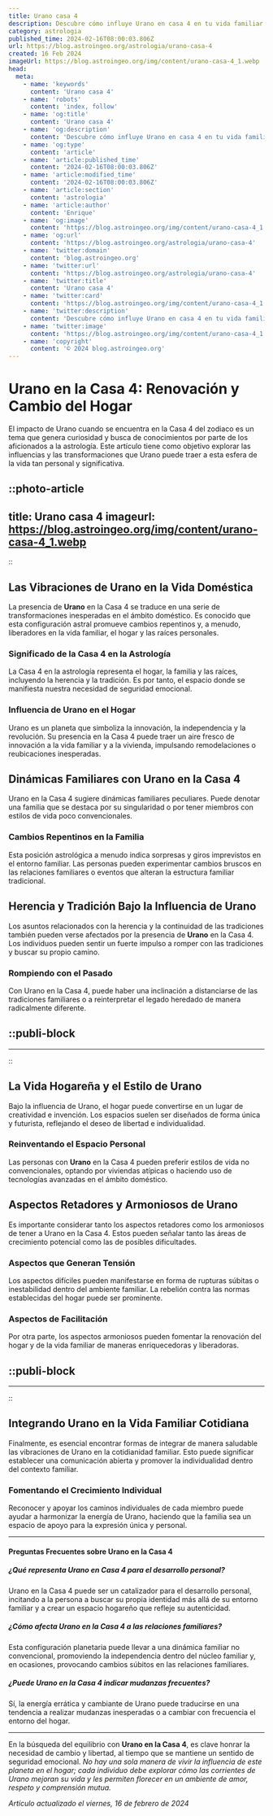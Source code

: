 ```yaml
---
title: Urano casa 4
description: Descubre cómo influye Urano en casa 4 en tu vida familiar y emociones. Profundiza en astrología y transforma tu entorno con armonía y serenidad.
category: astrologia
published_time: 2024-02-16T08:00:03.806Z
url: https://blog.astroingeo.org/astrologia/urano-casa-4
created: 16 Feb 2024
imageUrl: https://blog.astroingeo.org/img/content/urano-casa-4_1.webp
head:
  meta:
    - name: 'keywords'
      content: 'Urano casa 4'
    - name: 'robots'
      content: 'index, follow'
    - name: 'og:title'
      content: 'Urano casa 4'
    - name: 'og:description'
      content: 'Descubre cómo influye Urano en casa 4 en tu vida familiar y emociones. Profundiza en astrología y transforma tu entorno con armonía y serenidad.'
    - name: 'og:type'
      content: 'article'
    - name: 'article:published_time'
      content: '2024-02-16T08:00:03.806Z'
    - name: 'article:modified_time'
      content: '2024-02-16T08:00:03.806Z'
    - name: 'article:section'
      content: 'astrologia'
    - name: 'article:author'
      content: 'Enrique'
    - name: 'og:image'
      content: 'https://blog.astroingeo.org/img/content/urano-casa-4_1.webp'
    - name: 'og:url'
      content: 'https://blog.astroingeo.org/astrologia/urano-casa-4'
    - name: 'twitter:domain'
      content: 'blog.astroingeo.org'
    - name: 'twitter:url'
      content: 'https://blog.astroingeo.org/astrologia/urano-casa-4'
    - name: 'twitter:title'
      content: 'Urano casa 4'
    - name: 'twitter:card'
      content: 'https://blog.astroingeo.org/img/content/urano-casa-4_1.webp'
    - name: 'twitter:description'
      content: 'Descubre cómo influye Urano en casa 4 en tu vida familiar y emociones. Profundiza en astrología y transforma tu entorno con armonía y serenidad.'
    - name: 'twitter:image'
      content: 'https://blog.astroingeo.org/img/content/urano-casa-4_1.webp'
    - name: 'copyright'
      content: '© 2024 blog.astroingeo.org'
---
```

# Urano en la Casa 4: Renovación y Cambio del Hogar

El impacto de Urano cuando se encuentra en la Casa 4 del zodiaco es un tema que genera curiosidad y busca de conocimientos por parte de los aficionados a la astrología. Este artículo tiene como objetivo explorar las influencias y las transformaciones que Urano puede traer a esta esfera de la vida tan personal y significativa.


::photo-article
---
title: Urano casa 4
imageurl: https://blog.astroingeo.org/img/content/urano-casa-4_1.webp
---
::


## Las Vibraciones de Urano en la Vida Doméstica

La presencia de **Urano** en la Casa 4 se traduce en una serie de transformaciones inesperadas en el ámbito doméstico. Es conocido que esta configuración astral promueve cambios repentinos y, a menudo, liberadores en la vida familiar, el hogar y las raíces personales.

### Significado de la Casa 4 en la Astrología
La Casa 4 en la astrología representa el hogar, la familia y las raíces, incluyendo la herencia y la tradición. Es por tanto, el espacio donde se manifiesta nuestra necesidad de seguridad emocional.

### Influencia de Urano en el Hogar
Urano es un planeta que simboliza la innovación, la independencia y la revolución. Su presencia en la Casa 4 puede traer un aire fresco de innovación a la vida familiar y a la vivienda, impulsando remodelaciones o reubicaciones inesperadas.

## Dinámicas Familiares con Urano en la Casa 4

Urano en la Casa 4 sugiere dinámicas familiares peculiares. Puede denotar una familia que se destaca por su singularidad o por tener miembros con estilos de vida poco convencionales.

### Cambios Repentinos en la Familia
Esta posición astrológica a menudo indica sorpresas y giros imprevistos en el entorno familiar. Las personas pueden experimentar cambios bruscos en las relaciones familiares o eventos que alteran la estructura familiar tradicional.

## Herencia y Tradición Bajo la Influencia de Urano

Los asuntos relacionados con la herencia y la continuidad de las tradiciones también pueden verse afectados por la presencia de **Urano** en la Casa 4. Los individuos pueden sentir un fuerte impulso a romper con las tradiciones y buscar su propio camino.

### Rompiendo con el Pasado
Con Urano en la Casa 4, puede haber una inclinación a distanciarse de las tradiciones familiares o a reinterpretar el legado heredado de manera radicalmente diferente.


  ::publi-block
  ---
  ---
  ::
  
  
## La Vida Hogareña y el Estilo de Urano

Bajo la influencia de Urano, el hogar puede convertirse en un lugar de creatividad e invención. Los espacios suelen ser diseñados de forma única y futurista, reflejando el deseo de libertad e individualidad.

### Reinventando el Espacio Personal
Las personas con **Urano** en la Casa 4 pueden preferir estilos de vida no convencionales, optando por viviendas atípicas o haciendo uso de tecnologías avanzadas en el ámbito doméstico.

## Aspectos Retadores y Armoniosos de Urano

Es importante considerar tanto los aspectos retadores como los armoniosos de tener a Urano en la Casa 4. Estos pueden señalar tanto las áreas de crecimiento potencial como las de posibles dificultades.

### Aspectos que Generan Tensión
Los aspectos difíciles pueden manifestarse en forma de rupturas súbitas o inestabilidad dentro del ambiente familiar. La rebelión contra las normas establecidas del hogar puede ser prominente.

### Aspectos de Facilitación
Por otra parte, los aspectos armoniosos pueden fomentar la renovación del hogar y de la vida familiar de maneras enriquecedoras y liberadoras.


  ::publi-block
  ---
  ---
  ::
  
  
## Integrando Urano en la Vida Familiar Cotidiana

Finalmente, es esencial encontrar formas de integrar de manera saludable las vibraciones de Urano en la cotidianidad familiar. Esto puede significar establecer una comunicación abierta y promover la individualidad dentro del contexto familiar.

### Fomentando el Crecimiento Individual
Reconocer y apoyar los caminos individuales de cada miembro puede ayudar a harmonizar la energía de Urano, haciendo que la familia sea un espacio de apoyo para la expresión única y personal.

--- 

#### **Preguntas Frecuentes sobre Urano en la Casa 4**

##### ¿Qué representa Urano en Casa 4 para el desarrollo personal?
Urano en la Casa 4 puede ser un catalizador para el desarrollo personal, incitando a la persona a buscar su propia identidad más allá de su entorno familiar y a crear un espacio hogareño que refleje su autenticidad.

##### ¿Cómo afecta Urano en la Casa 4 a las relaciones familiares?
Esta configuración planetaria puede llevar a una dinámica familiar no convencional, promoviendo la independencia dentro del núcleo familiar y, en ocasiones, provocando cambios súbitos en las relaciones familiares.

##### ¿Puede Urano en la Casa 4 indicar mudanzas frecuentes?
Sí, la energía errática y cambiante de Urano puede traducirse en una tendencia a realizar mudanzas inesperadas o a cambiar con frecuencia el entorno del hogar.

---
En la búsqueda del equilibrio con **Urano en la Casa 4**, es clave honrar la necesidad de cambio y libertad, al tiempo que se mantiene un sentido de seguridad emocional. *No hay una sola manera de vivir la influencia de este planeta en el hogar; cada individuo debe explorar cómo las corrientes de Urano mejoran su vida y les permiten florecer en un ambiente de amor, respeto y comprensión mutua.*

_Artículo actualizado el viernes, 16 de febrero de 2024_